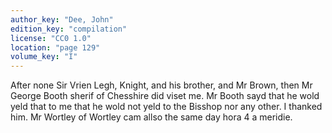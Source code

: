 ```yaml
---
author_key: "Dee, John"
edition_key: "compilation"
license: "CC0 1.0"
location: "page 129"
volume_key: "I"
---
```

After none Sir Vrien Legh, Knight, and his brother, and Mr Brown, then Mr
George Booth sherif of Chesshire did viset me. Mr Booth sayd that he wold yeld
that to me that he wold not yeld to the Bisshop nor any other. I thanked him.
Mr Wortley of Wortley cam allso the same day hora 4 a meridie.

